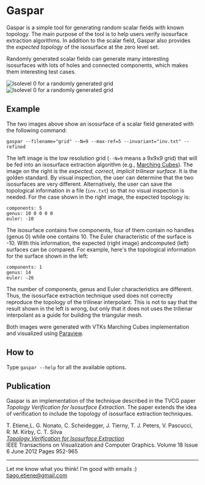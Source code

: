 Gaspar
======

Gaspar is a simple tool for generating random scalar fields with known topology. The main purpose of the tool is to help users verify isosurface extraction algorithms. In addition to the scalar field, Gaspar also provides the *expected topology* of the isosurface at the zero level set. 

Randomly generated scalar fields can generate many interesting isosurfaces with lots of holes and connected components, which makes them interesting test cases.

![Isolevel 0 for a randomly generated grid][ex-00-low]
![Isolevel 0 for a randomly generated grid][ex-00-high]

Example
-------
The two images above show an isosurface of a scalar field generated with the following command:
```
gaspar --filename="grid" --N=9 --max-ref=5 --invariant="inv.txt" --refined
``` 
The left image is the low resolution grid (`--N=9` means a 9x9x9 grid) that will be fed into an isosurface extraction algorithm (e.g., [Marching Cubes](http://en.wikipedia.org/wiki/Marching_cubes)). The image on the right is the _expected, correct, implicit trilinear surface_. It is the golden standard. By visual inspection, the user can determine that the two isosurfaces are very different. Alternatively, the user can save the topological information in a file (`inv.txt`) so that no visual inspection is needed. For the case shown in the right image, the expected topology is:
```
components: 5
genus: 10 0 0 0 0 
euler: -10
```
The isosurface contains five components, four of them contain no handles (genus 0) while one contains 10. The Euler characteristic of the surface is -10. With this information, the expected (right image) andcomputed (left) surfaces can be compared. For example, here's the topological information for the surface shown in the left:
```
components: 1
genus: 14
euler: -26
```
The number of components, genus and Euler characteristics are different. Thus, the isosurface extraction technique used does not correctly reproduce the topology of the trilinear interpolant. This is not to say that the result shown in the left is wrong, but only that it does not uses the trilienar interpolant as a guide for building the triangular mesh.

Both images were generated with VTKs Marching Cubes implementation and visualized using [Paraview](http://paraview.org).

How to
------

Type `gaspar --help` for all the available options.

Publication
-----------

Gaspar is an implementation of the technique described in the TVCG paper _Topology Verification for Isosurface Extraction_. The paper extends the idea of verification to include the topology of isosurface extraction techniques.

T. Etiene,L. G. Nonato,	C. Scheidegger,	J. Tierny, T. J. Peters, V. Pascucci,	R. M. Kirby, C. T. Silva  
[_Topology Verification for Isosurface Extraction_](http://dx.doi.org/10.1109/TVCG.2011.109)  
IEEE Transactions on Visualization and Computer Graphics. Volume 18 Issue 6 June 2012 Pages 952-965 


[ex-00-low]: https://raw.github.com/tiagoetiene/gaspar/master/pic/ex-00-low.png "Isolevel 0 for a randomly generated grid"
[ex-00-high]: https://raw.github.com/tiagoetiene/gaspar/master/pic/ex-00-high.png "Isolevel 0 for a randomly generated grid"


---

Let me know what you think! I'm good with emails :) tiago.etiene@gmail.com
